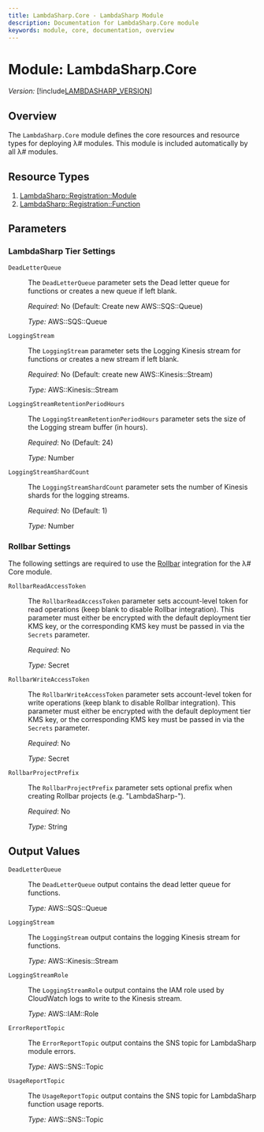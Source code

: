 ```yaml
---
title: LambdaSharp.Core - LambdaSharp Module
description: Documentation for LambdaSharp.Core module
keywords: module, core, documentation, overview
---
```

# Module: LambdaSharp.Core
_Version:_ [!include[LAMBDASHARP_VERSION](../version.txt)]

## Overview

The `LambdaSharp.Core` module defines the core resources and resource types for deploying λ# modules. This module is included automatically by all λ# modules.

## Resource Types
1. [LambdaSharp::Registration::Module](LambdaSharp-Registration-Module.md)
1. [LambdaSharp::Registration::Function](LambdaSharp-Registration-Function.md)

## Parameters

### LambdaSharp Tier Settings

<dl>

<dt><code>DeadLetterQueue</code></dt>
<dd>

The <code>DeadLetterQueue</code> parameter sets the Dead letter queue for functions or creates a new queue if left blank.

<i>Required</i>: No (Default: Create new AWS::SQS::Queue)

<i>Type:</i> AWS::SQS::Queue
</dd>

<dt><code>LoggingStream</code></dt>
<dd>

The <code>LoggingStream</code> parameter sets the Logging Kinesis stream for functions or creates a new stream if left blank.

<i>Required</i>: No (Default: create new AWS::Kinesis::Stream)

<i>Type:</i> AWS::Kinesis::Stream
</dd>

<dt><code>LoggingStreamRetentionPeriodHours</code></dt>
<dd>

The <code>LoggingStreamRetentionPeriodHours</code> parameter sets the size of the Logging stream buffer (in hours).

<i>Required</i>: No (Default: 24)

<i>Type:</i> Number
</dd>

<dt><code>LoggingStreamShardCount</code></dt>
<dd>

The <code>LoggingStreamShardCount</code> parameter sets the number of Kinesis shards for the logging streams.

<i>Required</i>: No (Default: 1)

<i>Type:</i> Number
</dd>

</dl>

### Rollbar Settings

The following settings are required to use the [Rollbar](https://rollbar.com/) integration for the λ# Core module.

<dl>

<dt><code>RollbarReadAccessToken</code></dt>
<dd>

The <code>RollbarReadAccessToken</code> parameter sets account-level token for read operations (keep blank to disable Rollbar integration). This parameter must either be encrypted with the default deployment tier KMS key, or the corresponding KMS key must be passed in via  the <code>Secrets</code> parameter.

<i>Required</i>: No

<i>Type:</i> Secret

</dd>

<dt><code>RollbarWriteAccessToken</code></dt>
<dd>

The <code>RollbarWriteAccessToken</code> parameter sets account-level token for write operations (keep blank to disable Rollbar integration). This parameter must either be encrypted with the default deployment tier KMS key, or the corresponding KMS key must be passed in via  the <code>Secrets</code> parameter.

<i>Required</i>: No

<i>Type:</i> Secret

</dd>

<dt><code>RollbarProjectPrefix</code></dt>
<dd>

The <code>RollbarProjectPrefix</code> parameter sets optional prefix when creating Rollbar projects (e.g. "LambdaSharp-").

<i>Required</i>: No

<i>Type:</i> String

</dd>

</dl>

## Output Values

<dl>

<dt><code>DeadLetterQueue</code></dt>
<dd>

The <code>DeadLetterQueue</code> output contains the dead letter queue for functions.

<i>Type:</i> AWS::SQS::Queue
</dd>

<dt><code>LoggingStream</code></dt>
<dd>

The <code>LoggingStream</code> output contains the logging Kinesis stream for functions.

<i>Type:</i> AWS::Kinesis::Stream
</dd>

<dt><code>LoggingStreamRole</code></dt>
<dd>

The <code>LoggingStreamRole</code> output contains the IAM role used by CloudWatch logs to write to the Kinesis stream.

<i>Type:</i> AWS::IAM::Role
</dd>

<dt><code>ErrorReportTopic</code></dt>
<dd>

The <code>ErrorReportTopic</code> output contains the SNS topic for LambdaSharp module errors.

<i>Type:</i> AWS::SNS::Topic
</dd>

<dt><code>UsageReportTopic</code></dt>
<dd>

The <code>UsageReportTopic</code> output contains the SNS topic for LambdaSharp function usage reports.

<i>Type:</i> AWS::SNS::Topic
</dd>

</dl>

